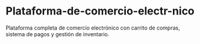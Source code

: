 # Plataforma-de-comercio-electr-nico
Plataforma completa de comercio electrónico con carrito de compras, sistema de pagos y gestión de inventario.
